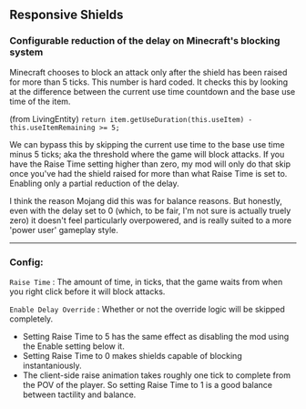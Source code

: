 ## Responsive Shields
### Configurable reduction of the delay on Minecraft's blocking system

Minecraft chooses to block an attack only after the shield has been raised for more than 5 ticks. This number is hard coded.
It checks this by looking at the difference between the current use time countdown and the base use time of the item.

(from LivingEntity) `return item.getUseDuration(this.useItem) - this.useItemRemaining >= 5;`

We can bypass this by skipping the current use time to the base use time minus 5 ticks; aka the threshold where the game will block attacks.
If you have the Raise Time setting higher than zero, my mod will only do that skip once you've had the shield raised for more than what Raise Time is set to. Enabling only a partial reduction of the delay.

I think the reason Mojang did this was for balance reasons. But honestly, even with the delay set to 0 (which, to be fair, I'm not sure is actually truely zero) it doesn't feel particularly overpowered, and is really suited to a more 'power user' gameplay style.

----------
### Config:

`Raise Time`
: The amount of time, in ticks, that the game waits from when you right click before it will block attacks.

`Enable Delay Override`
: Whether or not the override logic will be skipped completely.

- Setting Raise Time to 5 has the same effect as disabling the mod using the Enable setting below it.
- Setting Raise Time to 0 makes shields capable of blocking instantaniously.
- The client-side raise animation takes roughly one tick to complete from the POV of the player. So setting Raise Time to 1 is a good balance between tactility and balance.
